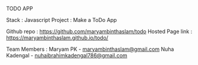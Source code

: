 TODO APP

Stack : Javascript
Project : Make a ToDo App

Github repo : https://github.com/maryambinthaslam/todo
Hosted Page link : https://maryambinthaslam.github.io/todo/

Team Members :
Maryam PK - maryambinthaslam@gmail.com
Nuha Kadengal - nuhaibrahimkadengal786@gmail.com

